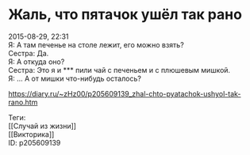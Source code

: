 Жаль, что пятачок ушёл так рано
================================

   
 2015-08-29, 22:31   
  Я: А там печенье на столе лежит, его можно взять?   
 Сестра: Да.   
 Я: А откуда оно?   
 Сестра: Это я и \*\*\* пили чай с печеньем и с плюшевым мишкой.   
 Я: ... А от мишки что-нибудь осталось?   
    
 <https://diary.ru/~zHz00/p205609139_zhal-chto-pyatachok-ushyol-tak-rano.htm>   
   
 Теги:   
 [[Случай из жизни]]   
 [[Викторика]]   
 ID: p205609139